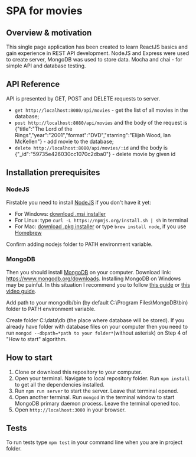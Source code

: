 # SPA for movies

## Overview & motivation

This single page application has been created to learn ReactJS basics and gain experience in REST API development. NodeJS and Express were used to create server, MongoDB was used to store data. Mocha and chai - for simple API and database testing.

## API Reference

API is presented by GET, POST and DELETE requests to server.
- ```get http://localhost:8080/api/movies``` - get the list of all movies in the database;
- ```post http://localhost:8080/api/movies``` and the body of the request is {"title":"The Lord of the Rings","year":"2001","format":"DVD","starring":"Elijah Wood, Ian McKellen"} - add movie to the database;
- ```delete http://localhost:8080/api/movies/:id``` and the body is {"_id":"59735e426030cc1070c2dba0"}  - delete movie by given id 

## Installation prerequisites

### NodeJS

Firstable you need to install [NodeJS](https://nodejs.org/uk/) if you don't have it yet:
- For Windows: [download .msi installer](https://nodejs.org/en/download)
- For Linux: type ```curl -L https://npmjs.org/install.sh | sh``` in terminal
- For Mac: [download .pkg installer](https://nodejs.org/en/download) or type ```brew install node```, if you use [Homebrew](http://brew.sh/)

Confirm adding nodejs folder to PATH environment variable.

### MongoDB

Then you should install [MongoDB](https://www.mongodb.com/) on your computer. Download link: https://www.mongodb.org/downloads.
Installing MongoDB on Windows may be painful. In this situation I recommend you to follow [this guide](http://metanit.com/nosql/mongodb/1.2.php) or [this video guide](https://www.youtube.com/watch?v=1uFY60CESlM&feature=youtu.be).

Add path to your mongodb/bin (by default C:\Program Files\MongoDB\bin\) folder to PATH environment variable.

Create folder C:\data\db (the place where database will be stored). If you already have folder with database files on your computer then you need to run ```mongod --dbpath=*path to your folder*```(without asterisk) on Step 4 of "How to start" algorithm.

## How to start

1) Clone or download this repository to your computer.
2) Open your terminal. Navigate to local repository folder. Run ```npm install``` to get all the dependencies installed.
3) Run ```npm run server``` to start the server. Leave that terminal opened.
4) Open another terminal. Run ```mongod``` in the terminal window to start MongoDB primary daemon process. Leave the terminal opened too.
5) Open ```http://localhost:3000``` in your browser.

## Tests

To run tests type ```npm test``` in your command line when you are in project folder.
